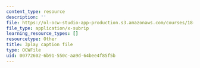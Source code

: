 ```yaml
---
content_type: resource
description: ''
file: https://ol-ocw-studio-app-production.s3.amazonaws.com/courses/18-03sc-differential-equations-fall-2011/007726026b91550caa9d64bee4f85f5b_jzzpxqVohhI.vtt
file_type: application/x-subrip
learning_resource_types: []
resourcetype: Other
title: 3play caption file
type: OCWFile
uid: 00772602-6b91-550c-aa9d-64bee4f85f5b
---
```

